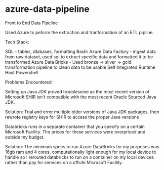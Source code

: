 # azure-data-pipeline
Front to End Data Pipeline

 Used Azure to peform the extraction and tranformation of an ETL pipline.

 Tech Stack:

 SQL - tables, dtabases, formatting
 Bashr
 Azure Data Factory - ingest data from raw dataset, used sql to extract specific data and formatted it to be transformed
 Azure Data Bricks - Used bronze -> silver -> gold transformation pipeline to clean data to be usable
 Self Integrated Runtime Host
 Powershell

 Problems Encountered:

 Setting up Java JDK proved troublesome as the most recent version of Microsoft SHIR isn't compatible with the most recent Oracle Sourced Java JDK.
 
 Solution: Trial and error multiple older versions of Java JDK packages, then rewrote registry keys for SHIR to access the proper Java versions

 Databricks runs in a separate container that you specify on a certain Microsoft Facility. The prices for these services were overpriced and outside my budget.
 
 Solution: The minimum specs to run Azure DataBricks for my purposes was 16gb ram and 4 cores, computationally light enough for my local device to handle so I rerouted databricks to run on a container on my local devices rather than pay for services on a offsite Microsoft Facility.
 
